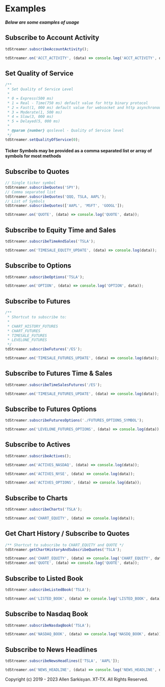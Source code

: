 # Examples

***Below are some examples of usage***

## Subscribe to Account Activity
```javascript
tdStreamer.subscribeAccountActivity();

tdStreamer.on('ACCT_ACTIVITY', (data) => console.log('ACCT_ACTIVITY', data));
```

## Set Quality of Service
```javascript
/**
 * Set Quality of Service Level
 * 
 * 0 = Express(500 ms)
 * 1 = Real - Time(750 ms) default value for http binary protocol
 * 2 = Fast(1, 000 ms) default value for websocket and http asynchronous protocol
 * 3 = Moderate(1, 500 ms)
 * 4 = Slow(3, 000 ms)
 * 5 = Delayed(5, 000 ms)
 * 
 * @param {number} qoslevel - Quality of Service level 
 */
tdStreamer.setQualityOfService(0);
```

#### Ticker Symbols may be provided as a comma separated list or array of symbols for most methods

## Subscribe to Quotes
```javascript
// Single ticker symbol
tdStreamer.subscribeQuotes('SPY');
// Comma separated list
tdStreamer.subscribeQuotes('QQQ, TSLA, AAPL');
// List of Symbols
tdStreamer.subscribeQuotes(['AAPL', 'MSFT', 'GOOGL']);

tdStreamer.on('QUOTE', (data) => console.log('QUOTE', data));
```

## Subscribe to Equity Time and Sales
```javascript
tdStreamer.subscribeTimeAndSales('TSLA');

tdStreamer.on('TIMESALE_EQUITY_UPDATE', (data) => console.log(data));
```

## Subscribe to Options
```javascript
tdStreamer.subscribeOptions('TSLA');

tdStreamer.on('OPTION', (data) => console.log('OPTION', data));
```

## Subscribe to Futures
```javascript
/**
 * Shortcut to subscribe to:
 * 
 * CHART_HISTORY_FUTURES
 * CHART_FUTURES
 * TIMESALE_FUTURES
 * LEVELONE_FUTURES
 */
tdStreamer.subscribeFutures('/ES');

tdStreamer.on('TIMESALE_FUTURES_UPDATE', (data) => console.log(data));
```

## Subscribe to Futures Time & Sales
```javascript
tdStreamer.subscribeTimeSalesFutures('/ES');

tdStreamer.on('TIMESALE_FUTURES_UPDATE', (data) => console.log(data));
```

## Subscribe to Futures Options
```javascript
tdStreamer.subscribeFuturesOptions('./FUTURES_OPTIONS_SYMBOL');

tdStreamer.on('LEVELONE_FUTURES_OPTIONS', (data) => console.log(data));
```

## Subscribe to Actives
```javascript
tdStreamer.subscribeActives();

tdStreamer.on('ACTIVES_NASDAQ', (data) => console.log(data));

tdStreamer.on('ACTIVES_NYSE', (data) => console.log(data));

tdStreamer.on('ACTIVES_OPTIONS', (data) => console.log(data));
```

## Subscribe to Charts
```javascript
tdStreamer.subscribeCharts('TSLA');

tdStreamer.on('CHART_EQUITY', (data) => console.log(data));
```

## Get Chart History / Subscribe to Quotes
```javascript
/** Shortcut to subscribe to CHART_EQUITY and QUOTE */
tdStreamer.getChartHistoryAndSubscribeQuotes('TSLA');

tdStreamer.on('CHART_EQUITY', (data) => console.log('CHART_EQUITY', data));
tdStreamer.on('QUOTE', (data) => console.log('QUOTE', data));
```

## Subscribe to Listed Book
```javascript
tdStreamer.subscribeListedBook('TSLA');

tdStreamer.on('LISTED_BOOK', (data) => console.log('LISTED_BOOK', data));
```

## Subscribe to Nasdaq Book
```javascript
tdStreamer.subscribeNasdaqBook('TSLA');

tdStreamer.on('NASDAQ_BOOK', (data) => console.log('NASDQ_BOOK', data));
```

## Subscribe to News Headlines
```javascript
tdStreamer.subscribeNewsHeadlines(['TSLA', 'AAPL']);

tdStreamer.on('NEWS_HEADLINE', (data) => console.log('NEWS_HEADLINE', data));
```

Copyright (c) 2019 - 2023 Allen Sarkisyan. XT-TX. All Rights Reserved.